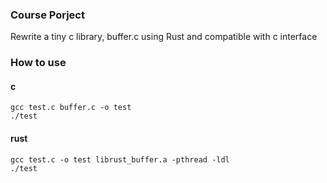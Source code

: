 ### Course Porject
Rewrite a tiny c library, buffer.c using Rust and compatible with c interface
### How to use
#### c
```
gcc test.c buffer.c -o test
./test
```
#### rust
```
gcc test.c -o test librust_buffer.a -pthread -ldl
./test
```
